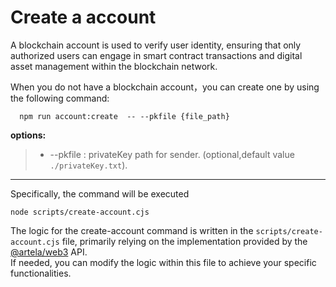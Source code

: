 # Create a account

A blockchain account is used to verify user identity, ensuring that only authorized users can engage in smart contract
transactions and digital asset management within the blockchain network. 

When you do not have a blockchain account，you can create one by using the following command:
```shell
  npm run account:create  -- --pkfile {file_path}
```

**options:**

> * --pkfile : privateKey path for sender. (optional,default value `./privateKey.txt`).
---

Specifically, the command will be executed
```shell
node scripts/create-account.cjs
```

The logic for the create-account command is written in the `scripts/create-account.cjs` file, primarily relying on the
implementation provided by the [@artela/web3](/develop/client/artela-web3.js) API.   
If needed, you can modify the logic within this file to achieve your specific functionalities.